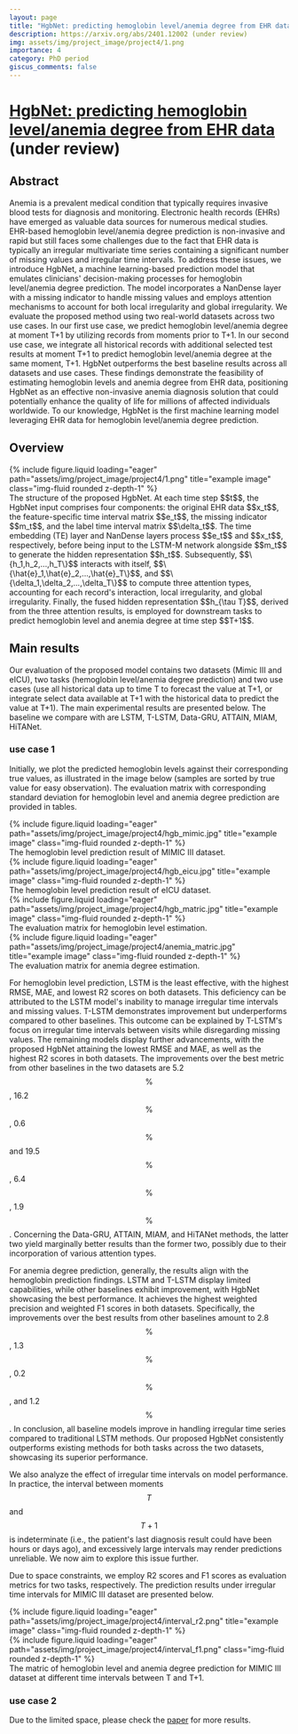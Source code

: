 ```yaml
---
layout: page
title: "HgbNet: predicting hemoglobin level/anemia degree from EHR data"
description: https://arxiv.org/abs/2401.12002 (under review) 
img: assets/img/project_image/project4/1.png
importance: 4
category: PhD period
giscus_comments: false
---
```

# [HgbNet: predicting hemoglobin level/anemia degree from EHR data](https://arxiv.org/abs/2401.12002) (under review)
## Abstract
Anemia is a prevalent medical condition that typically requires invasive blood tests for diagnosis and monitoring. Electronic health records (EHRs) have emerged as valuable data sources for numerous medical studies. EHR-based hemoglobin level/anemia degree prediction is non-invasive and rapid but still faces some challenges due to the fact that EHR data is typically an irregular multivariate time series containing a significant number of missing values and irregular time intervals. To address these issues, we introduce HgbNet, a machine learning-based prediction model that emulates clinicians' decision-making processes for hemoglobin level/anemia degree prediction. The model incorporates a NanDense layer with a missing indicator to handle missing values and employs attention mechanisms to account for both local irregularity and global irregularity. We evaluate the proposed method using two real-world datasets across two use cases. In our first use case, we predict hemoglobin level/anemia degree at moment T+1 by utilizing records from moments prior to T+1. In our second use case, we integrate all historical records with additional selected test results at moment T+1 to predict hemoglobin level/anemia degree at the same moment, T+1. HgbNet outperforms the best baseline results across all datasets and use cases. These findings demonstrate the feasibility of estimating hemoglobin levels and anemia degree from EHR data, positioning HgbNet as an effective non-invasive anemia diagnosis solution that could potentially enhance the quality of life for millions of affected individuals worldwide. To our knowledge, HgbNet is the first machine learning model leveraging EHR data for hemoglobin level/anemia degree prediction.
## Overview
<div class="row">
    <div class="col-sm mt-3 mt-md-0">
        {% include figure.liquid loading="eager" path="assets/img/project_image/project4/1.png" title="example image" class="img-fluid rounded z-depth-1" %}
    </div>
</div>
<div class="caption">

</div>
The structure of the proposed HgbNet. At each time step $$t$$, the HgbNet input comprises four components: the original EHR data $$x_t$$, the feature-specific time interval matrix $$e_t$$, the missing indicator $$m_t$$, and the label time interval matrix $$\delta_t$$. The time embedding (TE) layer and NanDense layers process $$e_t$$ and $$x_t$$, respectively, before being input to the LSTM-M network alongside $$m_t$$ to generate the hidden representation $$h_t$$. Subsequently, $$\{h_1,h_2,...,h_T\}$$ interacts with itself, $$\{\hat{e}_1,\hat{e}_2,...,\hat{e}_T\}$$, and $$\{\delta_1,\delta_2,...,\delta_T\}$$ to compute three attention types, accounting for each record's interaction, local irregularity, and global irregularity. Finally, the fused hidden representation $$h_{\tau T}$$, derived from the three attention results, is employed for downstream tasks to predict hemoglobin level and anemia degree at time step $$T+1$$.

## Main results
Our evaluation of the proposed model contains two datasets (Mimic III and eICU), two tasks (hemoglobin level/anemia degree prediction) and two use cases (use all historical data up to time T to forecast the value at T+1, or integrate select data available at T+1 with the historical data to predict the value at T+1). The main experimental results are presented below. The baseline we compare with  are LSTM, T-LSTM, Data-GRU, ATTAIN, MIAM, HiTANet.

### use case 1
Initially, we plot the predicted hemoglobin levels against their corresponding true values, as illustrated in the image below (samples are sorted by
true value for easy observation). The evaluation matrix with corresponding standard deviation for hemoglobin level and anemia degree prediction are provided in tables.

<div class="row">
    <div class="col-sm mt-3 mt-md-0">
        {% include figure.liquid loading="eager" path="assets/img/project_image/project4/hgb_mimic.jpg" title="example image" class="img-fluid rounded z-depth-1" %}
    </div>
</div>
<div class="caption">
    The hemoglobin level prediction result of MIMIC III dataset.
</div>

<div class="row">
    <div class="col-sm mt-3 mt-md-0">
        {% include figure.liquid loading="eager" path="assets/img/project_image/project4/hgb_eicu.jpg" title="example image" class="img-fluid rounded z-depth-1" %}
    </div>
</div>
<div class="caption">
    The hemoglobin level prediction result of eICU dataset.
</div>


<div class="row">
    <div class="col-sm mt-3 mt-md-0">
        {% include figure.liquid loading="eager" path="assets/img/project_image/project4/hgb_matric.jpg" title="example image" class="img-fluid rounded z-depth-1" %}
    </div>
</div>
<div class="caption">
    The evaluation matrix for hemoglobin level estimation.
</div>

<div class="row">
    <div class="col-sm mt-3 mt-md-0">
        {% include figure.liquid loading="eager" path="assets/img/project_image/project4/anemia_matric.jpg" title="example image" class="img-fluid rounded z-depth-1" %}
    </div>
</div>
<div class="caption">
    The evaluation matrix for anemia degree estimation.
</div>

For hemoglobin level prediction, LSTM is the least effective, with the highest RMSE, MAE, and lowest R2 scores on both datasets.  This deficiency can be attributed to the LSTM model's inability to manage irregular time intervals and missing values. T-LSTM demonstrates improvement but underperforms compared to other baselines.  This outcome can be explained by T-LSTM's focus on irregular time intervals between visits while disregarding missing values.  The remaining models display further advancements, with the proposed HgbNet attaining the lowest RMSE and MAE, as well as the highest R2 scores in both datasets. The improvements   over the best metric from  other baselines in the two datasets are 5.2$$\%$$, 16.2$$\%$$, 0.6$$\%$$ and 19.5$$\%$$, 6.4$$\%$$, 1.9$$\%$$. Concerning the Data-GRU, ATTAIN, MIAM, and HiTANet methods, the latter two yield marginally better results than the former two, possibly due to their incorporation of various attention types. 

For anemia degree prediction, generally, the results align with the hemoglobin  prediction  findings. LSTM and T-LSTM display limited capabilities, while other baselines exhibit improvement, with HgbNet showcasing the best performance. It achieves the highest weighted precision and weighted F1 scores in both datasets. Specifically, the improvements over the best results from other baselines amount to 2.8$$\%$$, 1.3$$\%$$, 0.2$$\%$$, and 1.2$$\%$$.
In conclusion, all baseline models improve in handling irregular time series compared to traditional LSTM methods. Our proposed HgbNet consistently outperforms existing methods for both tasks across the two datasets, showcasing its superior performance.

We also analyze the effect of irregular time intervals on model performance. In practice, the interval between moments $$T$$ and $$T+1$$ is indeterminate (i.e., the patient's last diagnosis result could have been hours or days ago), and excessively large intervals may render predictions unreliable. We now aim to explore this issue further.

Due to space constraints, we employ R2 scores and F1 scores as evaluation metrics for two tasks, respectively. The prediction results under irregular time intervals for MIMIC III dataset are presented below.

<div class="row">
    <div class="col-sm mt-3 mt-md-0">
        {% include figure.liquid loading="eager" path="assets/img/project_image/project4/interval_r2.png" title="example image" class="img-fluid rounded z-depth-1" %}
    </div>
    <div class="col-sm mt-3 mt-md-0">
        {% include figure.liquid loading="eager" path="assets/img/project_image/project4/interval_f1.png" class="img-fluid rounded z-depth-1" %}
    </div>
</div>
<div class="caption">
    The matric of hemoglobin level and anemia degree prediction for MIMIC III dataset at different time intervals between T and T+1.
</div>

### use case 2
Due to the limited space, please check the [paper](https://arxiv.org/abs/2401.12002) for more results.
